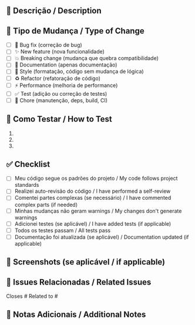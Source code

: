 ## 📝 Descrição / Description

<!-- Descreva suas alterações aqui / Describe your changes here -->

## 🎯 Tipo de Mudança / Type of Change

<!-- Marque o tipo relevante / Check the relevant type -->

- [ ] 🐛 Bug fix (correção de bug)
- [ ] ✨ New feature (nova funcionalidade)
- [ ] 💥 Breaking change (mudança que quebra compatibilidade)
- [ ] 📝 Documentation (apenas documentação)
- [ ] 🎨 Style (formatação, código sem mudança de lógica)
- [ ] ♻️ Refactor (refatoração de código)
- [ ] ⚡ Performance (melhoria de performance)
- [ ] ✅ Test (adição ou correção de testes)
- [ ] 🔧 Chore (manutenção, deps, build, CI)

## 🧪 Como Testar / How to Test

<!-- Descreva os passos para testar suas alterações / Describe steps to test your changes -->

1. 
2. 
3. 

## ✅ Checklist

- [ ] Meu código segue os padrões do projeto / My code follows project standards
- [ ] Realizei auto-revisão do código / I have performed a self-review
- [ ] Comentei partes complexas (se necessário) / I have commented complex parts (if needed)
- [ ] Minhas mudanças não geram warnings / My changes don't generate warnings
- [ ] Adicionei testes (se aplicável) / I have added tests (if applicable)
- [ ] Todos os testes passam / All tests pass
- [ ] Documentação foi atualizada (se aplicável) / Documentation updated (if applicable)

## 📸 Screenshots (se aplicável / if applicable)

<!-- Adicione screenshots se houver mudanças visuais / Add screenshots for visual changes -->

## 🔗 Issues Relacionadas / Related Issues

<!-- Referencie issues relacionadas / Reference related issues -->

Closes #
Related to #

## 📌 Notas Adicionais / Additional Notes

<!-- Informações extras para revisores / Extra information for reviewers -->
